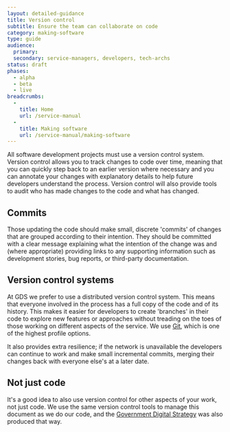 ```yaml
---
layout: detailed-guidance
title: Version control
subtitle: Ensure the team can collaborate on code
category: making-software
type: guide
audience:
  primary: 
  secondary: service-managers, developers, tech-archs
status: draft
phases:
  - alpha
  - beta
  - live
breadcrumbs:
  -
    title: Home
    url: /service-manual
  -
    title: Making software
    url: /service-manual/making-software
---
```


All software development projects must use a version control system. Version control allows you to track changes to code over time, meaning that you can quickly step back to an earlier version where necessary and you can annotate your changes with explanatory details to help future developers understand the process. Version control will also provide tools to audit who has made changes to the code and what has changed.

## Commits

Those updating the code should make small, discrete 'commits' of changes that are grouped according to their intention. They should be committed with a clear message explaining what the intention of the change was and (where appropriate) providing links to any supporting information such as development stories, bug reports, or third-party documentation.

## Version control systems

At GDS we prefer to use a distributed version control system. This means that everyone involved in the process has a full copy of the code and of its history. This makes it easier for developers to create 'branches' in their code to explore new features or approaches without treading on the toes of those working on different aspects of the service. We use [Git](http://en.wikipedia.org/wiki/Git_(software)), which is one of the highest profile options.

It also provides extra resilience; if the network is unavailable the developers can continue to work and make small incremental commits, merging their changes back with everyone else's at a later date.

## Not just code

It's a good idea to also use version control for other aspects of your work, not just code. We use the same version control tools to manage this document as we do our code, and the [Government Digital Strategy](http://publications.cabinetoffice.gov.uk/digital/) was also produced that way.
